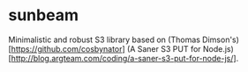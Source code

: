 sunbeam
=======

Minimalistic and robust S3 library based on (Thomas Dimson's)[https://github.com/cosbynator] (A Saner S3 PUT for Node.js)[http://blog.argteam.com/coding/a-saner-s3-put-for-node-js/].
